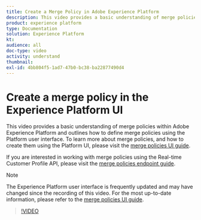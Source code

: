 ```yaml
---
title: Create a Merge Policy in Adobe Experience Platform
description: This video provides a basic understanding of merge policies within Adobe Experience Platform and outlines how to define merge policies using the Platform UI.
product: experience platform
type: Documentation
solution: Experience Platform
kt: 
audience: all
doc-type: video
activity: understand
thumbnail:
exl-id: 4bb804f5-1ad7-47b0-bc38-ba22877490d4
---
```

# Create a merge policy in the Experience Platform UI

This video provides a basic understanding of merge policies within Adobe Experience Platform and outlines how to define merge policies using the Platform user interface. To learn more about merge policies, and how to create them using the Platform UI, please visit the [merge policies UI guide](../ui/merge-policies.md). 

If you are interested in working with merge policies using the Real-time Customer Profile API, please visit the [merge policies endpoint guide](../api/merge-policies.md).

>[!NOTE]
>
>The Experience Platform user interface is frequently updated and may have changed since the recording of this video. For the most up-to-date information, please refer to the [merge policies UI guide](../ui/merge-policies.md). 

>[!VIDEO](https://video.tv.adobe.com/v/330433?quality=12&learn=on&captions=eng)
